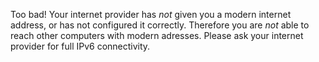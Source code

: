 Too bad! Your internet provider has *not* given you a modern internet address, or has not configured it correctly. Therefore you are *not* able to reach other computers with modern adresses. Please ask your internet provider for full IPv6 connectivity.
